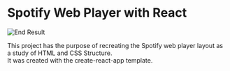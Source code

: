 # Spotify Web Player with React

![End Result](https://user-images.githubusercontent.com/66271349/105368821-ab51d180-5be0-11eb-8329-1180c8398bbe.png)

This project has the purpose of recreating the Spotify web player layout as a study of HTML and CSS Structure.  
It was created with the create-react-app template.
